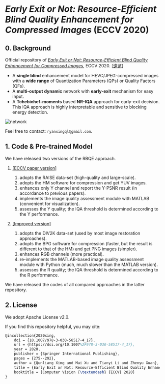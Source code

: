 # *Early Exit or Not: Resource-Efficient Blind Quality Enhancement for Compressed Images* (ECCV 2020)

## 0. Background

Official repository of [*Early Exit or Not: Resource-Efficient Blind Quality Enhancement for Compressed Images*](https://arxiv.org/abs/2006.16581), ECCV 2020. [[速览]](https://github.com/ryanxingql/blog/blob/main/posts/rbqe.md)

- A **single blind** enhancement model for HEVC/JPEG-compressed images with a **wide range** of Quantization Parameters (QPs) or Quality Factors (QFs).
- A **multi-output dynamic** network with **early-exit** mechanism for easy input.
- A **Tchebichef-moments** based **NR-IQA** approach for early-exit decision. This IQA approach is highly interpretable and sensitive to blocking energy detection.

![network](https://user-images.githubusercontent.com/34084019/105739729-637dd200-5f73-11eb-923a-bb67ee9959eb.png)

Feel free to contact: `ryanxingql@gmail.com`.

## 1. Code & Pre-trained Model

We have released two versions of the RBQE approach.

1. [[ECCV paper version]](https://github.com/ryanxingql/rbqe/tree/34c961d4df7dea3882297601836b245d0b552739)
   1. adopts the RAISE data-set (high-quality and large-scale).
   2. adopts the HM software for compression and get YUV images.
   3. enhances only Y channel and report the Y-PSNR result (in accordance to previous papers).
   4. implements the image quality assessment module with MATLAB (convenient for visualization).
   5. assesses the Y quality; the IQA threshold is determined according to the Y performance.

2. [[Improved version]](https://github.com/ryanxingql/powerqe)
   1. adopts the DIV2K data-set (used by most image restoration approaches).
   2. adopts the BPG software for compression (faster, but the result is different to that of the HM) and get PNG images (simpler).
   3. enhances RGB channels (more practical).
   4. re-implements the MATLAB-based image quality assessment module with Python (much, much slower than the MATLAB version).
   5. assesses the R quality; the IQA threshold is determined according to the R performance.

We have released the codes of all compared approaches in the latter repository.

## 2. License

We adopt Apache License v2.0.

If you find this repository helpful, you may cite:

```tex
@incollection{2020xing,
	doi = {10.1007/978-3-030-58517-4_17},
	url = {https://doi.org/10.1007%2F978-3-030-58517-4_17},
	year = 2020,
	publisher = {Springer International Publishing},
	pages = {275--292},
	author = {Qunliang Xing and Mai Xu and Tianyi Li and Zhenyu Guan},
	title = {Early Exit or Not: Resource-Efficient Blind Quality Enhancement for Compressed Images},
	booktitle = {Computer Vision {\textendash} {ECCV} 2020}
}
```
